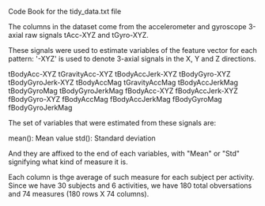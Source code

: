 Code Book for the tidy_data.txt file

The columns in the dataset come from the accelerometer and gyroscope 3-axial raw signals tAcc-XYZ and tGyro-XYZ.

These signals were used to estimate variables of the feature vector for each pattern:
'-XYZ' is used to denote 3-axial signals in the X, Y and Z directions.

tBodyAcc-XYZ tGravityAcc-XYZ tBodyAccJerk-XYZ tBodyGyro-XYZ tBodyGyroJerk-XYZ tBodyAccMag tGravityAccMag tBodyAccJerkMag tBodyGyroMag tBodyGyroJerkMag fBodyAcc-XYZ fBodyAccJerk-XYZ fBodyGyro-XYZ fBodyAccMag fBodyAccJerkMag fBodyGyroMag fBodyGyroJerkMag

The set of variables that were estimated from these signals are:

mean(): Mean value std(): Standard deviation

And they are affixed to the end of each variables, with "Mean" or "Std" signifying what kind of measure it is.

Each column is thge average of such measure for each subject per activity. Since we have 30 subjects and 6 activities, we have 180 total obversations and 74 measures (180 rows X 74 columns).
